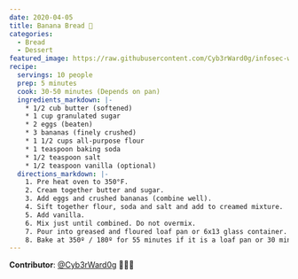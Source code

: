 ```yaml
---
date: 2020-04-05
title: Banana Bread 🍞
categories:
  - Bread
  - Dessert
featured_image: https://raw.githubusercontent.com/Cyb3rWard0g/infosec-well-done/master/docs/images/posts/banana-bread.jpg
recipe:
  servings: 10 people
  prep: 5 minutes
  cook: 30-50 minutes (Depends on pan)
  ingredients_markdown: |-
    * 1/2 cub butter (softened)
    * 1 cup granulated sugar
    * 2 eggs (beaten)
    * 3 bananas (finely crushed)
    * 1 1/2 cups all-purpose flour
    * 1 teaspoon baking soda
    * 1/2 teaspoon salt
    * 1/2 teaspoon vanilla (optional)
  directions_markdown: |-
    1. Pre heat oven to 350°F.
    2. Cream together butter and sugar.
    3. Add eggs and crushed bananas (combine well).
    4. Sift together flour, soda and salt and add to creamed mixture.
    5. Add vanilla.
    6. Mix just until combined. Do not overmix.
    7. Pour into greased and floured loaf pan or 6x13 glass container.
    8. Bake at 350º / 180º for 55 minutes if it is a loaf pan or 30 mins if it is a glass container.
---
```


**Contributor**: [@Cyb3rWard0g](https://twitter.com/Cyb3rWard0g) 🧑🏽‍🍳
